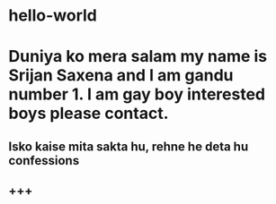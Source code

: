 # hello-world
# Duniya ko mera salam my name is Srijan Saxena and I am gandu number 1. I am gay boy interested boys please contact.
## Isko kaise mita sakta hu, rehne he deta hu confessions
## +++
